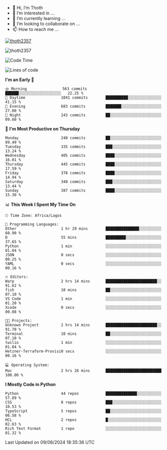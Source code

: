 <!---
thoth2357/thoth2357 is a ✨ special ✨ repository because its `README.md` (this file) appears on your GitHub profile.
You can click the Preview link to take a look at your changes.
--->

- 👋 Hi, I’m Thoth
- 👀 I’m interested in ...
- 🌱 I’m currently learning ...
- 💞️ I’m looking to collaborate on ...
- 📫 How to reach me ...


<p align="left"> <a href="https://github.com/ryo-ma/github-profile-trophy"><img src="https://github-profile-trophy.vercel.app/?username=thoth2357&theme=gruvbox&no-bg=true&no-frame=false&title=MultiLanguage,Commits,Repositories,Stars,Followers,PullRequest,Reviews,Issues" alt="thoth2357" /></a> </p>

<p align="left"> <img src="https://komarev.com/ghpvc/?username=thoth2357&label=Profile%20views&color=0e75b6&style=flat" alt="thoth2357" /> </p>

<!--START_SECTION:waka-->
![Code Time](http://img.shields.io/badge/Code%20Time-2%2C998%20hrs%2034%20mins-blue)

![Lines of code](https://img.shields.io/badge/From%20Hello%20World%20I%27ve%20Written-30.9%20million%20lines%20of%20code-blue)

**I'm an Early 🐤** 

```text
🌞 Morning                563 commits         ██████░░░░░░░░░░░░░░░░░░░   22.25 % 
🌆 Daytime                1041 commits        ██████████░░░░░░░░░░░░░░░   41.15 % 
🌃 Evening                683 commits         ███████░░░░░░░░░░░░░░░░░░   27.00 % 
🌙 Night                  243 commits         ██░░░░░░░░░░░░░░░░░░░░░░░   09.60 % 
```
📅 **I'm Most Productive on Thursday** 

```text
Monday                   240 commits         ██░░░░░░░░░░░░░░░░░░░░░░░   09.49 % 
Tuesday                  335 commits         ███░░░░░░░░░░░░░░░░░░░░░░   13.24 % 
Wednesday                405 commits         ████░░░░░░░░░░░░░░░░░░░░░   16.01 % 
Thursday                 445 commits         ████░░░░░░░░░░░░░░░░░░░░░   17.59 % 
Friday                   378 commits         ████░░░░░░░░░░░░░░░░░░░░░   14.94 % 
Saturday                 340 commits         ███░░░░░░░░░░░░░░░░░░░░░░   13.44 % 
Sunday                   387 commits         ████░░░░░░░░░░░░░░░░░░░░░   15.30 % 
```


📊 **This Week I Spent My Time On** 

```text
🕑︎ Time Zone: Africa/Lagos

💬 Programming Languages: 
Other                    1 hr 29 mins        ███████████████░░░░░░░░░░   60.90 % 
D                        55 mins             █████████░░░░░░░░░░░░░░░░   37.65 % 
Python                   1 min               ░░░░░░░░░░░░░░░░░░░░░░░░░   01.04 % 
JSON                     0 secs              ░░░░░░░░░░░░░░░░░░░░░░░░░   00.25 % 
YAML                     0 secs              ░░░░░░░░░░░░░░░░░░░░░░░░░   00.16 % 

🔥 Editors: 
Warp                     2 hrs 14 mins       ███████████████████████░░   91.62 % 
fish                     10 mins             ██░░░░░░░░░░░░░░░░░░░░░░░   07.10 % 
VS Code                  1 min               ░░░░░░░░░░░░░░░░░░░░░░░░░   01.20 % 
Xcode                    0 secs              ░░░░░░░░░░░░░░░░░░░░░░░░░   00.08 % 

🐱‍💻 Projects: 
Unknown Project          2 hrs 14 mins       ███████████████████████░░   91.70 % 
Terminal                 10 mins             ██░░░░░░░░░░░░░░░░░░░░░░░   07.10 % 
twilio                   1 min               ░░░░░░░░░░░░░░░░░░░░░░░░░   01.04 % 
Hetzner-Terraform-Provisi0 secs              ░░░░░░░░░░░░░░░░░░░░░░░░░   00.16 % 

💻 Operating System: 
Mac                      2 hrs 26 mins       █████████████████████████   100.00 % 
```

**I Mostly Code in Python** 

```text
Python                   44 repos            ██████████████░░░░░░░░░░░   57.89 % 
CSS                      8 repos             ███░░░░░░░░░░░░░░░░░░░░░░   10.53 % 
TypeScript               5 repos             ██░░░░░░░░░░░░░░░░░░░░░░░   06.58 % 
HCL                      2 repos             █░░░░░░░░░░░░░░░░░░░░░░░░   02.63 % 
Rich Text Format         1 repo              ░░░░░░░░░░░░░░░░░░░░░░░░░   01.32 % 
```




 Last Updated on 09/06/2024 18:35:36 UTC
<!--END_SECTION:waka-->
<!--![](http://github-profile-summary-cards.vercel.app/api/cards/profile-details?username=thoth2357&theme=2077)

![](http://github-profile-summary-cards.vercel.app/api/cards/stats?username=thoth2357&theme=2077)![](http://github-profile-summary-cards.vercel.app/api/cards/productive-time?username=thoth2357&theme=2077&utcOffset=8) -->
